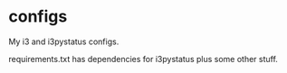 # configs
My i3 and i3pystatus configs.

requirements.txt has dependencies for i3pystatus plus some other stuff.
